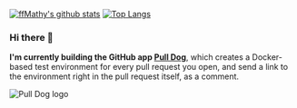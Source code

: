 [![ffMathy's github stats](https://github-readme-stats.vercel.app/api?username=ffMathy)](https://github.com/anuraghazra/github-readme-stats)
[![Top Langs](https://github-readme-stats.vercel.app/api/top-langs/?username=ffMathy&layout=compact)](https://github.com/anuraghazra/github-readme-stats)

### Hi there 👋

**I'm currently building the GitHub app [Pull Dog](https://dogger.io)**, which creates a Docker-based test environment for every pull request you open, and send a link to the environment right in the pull request itself, as a comment.

![Pull Dog logo](https://dogger.io/images/dogger-no-title.svg)

<!--
**ffMathy/ffMathy** is a ✨ _special_ ✨ repository because its `README.md` (this file) appears on your GitHub profile.

Here are some ideas to get you started:

- 🔭 I’m currently working on ...
- 🌱 I’m currently learning ...
- 👯 I’m looking to collaborate on ...
- 🤔 I’m looking for help with ...
- 💬 Ask me about ...
- 📫 How to reach me: ...
- 😄 Pronouns: ...
- ⚡ Fun fact: ...
-->
